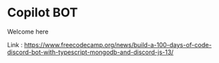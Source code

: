 # Copilot BOT

Welcome here 

Link : https://www.freecodecamp.org/news/build-a-100-days-of-code-discord-bot-with-typescript-mongodb-and-discord-js-13/

